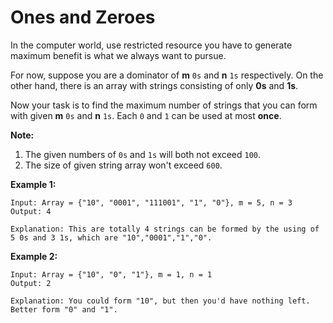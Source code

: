 # Ones and Zeroes

In the computer world, use restricted resource you have to generate maximum benefit is what we always want to pursue.

For now, suppose you are a dominator of __m__ `0s` and __n__ `1s` respectively. On the other hand, there is an array with strings consisting of only __0s__ and __1s__.

Now your task is to find the maximum number of strings that you can form with given __m__ `0s` and __n__ `1s`. Each `0` and `1` can be used at most __once__.

__Note:__

1. The given numbers of `0s` and `1s` will both not exceed `100`.
2. The size of given string array won't exceed `600`.

__Example 1:__

```
Input: Array = {"10", "0001", "111001", "1", "0"}, m = 5, n = 3
Output: 4

Explanation: This are totally 4 strings can be formed by the using of 5 0s and 3 1s, which are "10","0001","1","0".
```

__Example 2:__

```
Input: Array = {"10", "0", "1"}, m = 1, n = 1
Output: 2

Explanation: You could form "10", but then you'd have nothing left. Better form "0" and "1".
```
